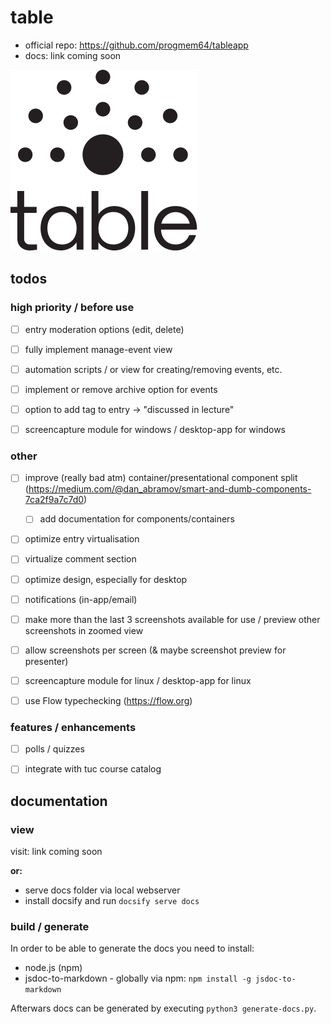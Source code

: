 # table 

* official repo: https://github.com/progmem64/tableapp
* docs: link coming soon

![Logo](./logo/logo-table.svg)

## todos 

### high priority / before use

- [ ] entry moderation options (edit, delete)
- [ ] fully implement manage-event view
- [ ] automation scripts / or view for creating/removing events, etc.
- [ ] implement or remove archive option for events
- [ ] option to add tag to entry -> "discussed in lecture"
- [ ] screencapture module for windows / desktop-app for windows


### other

- [ ] improve (really bad atm) container/presentational component split (https://medium.com/@dan_abramov/smart-and-dumb-components-7ca2f9a7c7d0)
  - [ ] add documentation for components/containers
- [ ] optimize entry virtualisation
- [ ] virtualize comment section
- [ ] optimize design, especially for desktop
- [ ] notifications (in-app/email)
- [ ] make more than the last 3 screenshots available for use / preview other screenshots in zoomed view
- [ ] allow screenshots per screen (& maybe screenshot preview for presenter)
- [ ] screencapture module for linux / desktop-app for linux
- [ ] use Flow typechecking (https://flow.org)


### features / enhancements

- [ ] polls / quizzes
- [ ] integrate with tuc course catalog


## documentation

### view

visit: link coming soon

**or:**

* serve docs folder via local webserver
* install docsify and run `docsify serve docs`

### build / generate

In order to be able to generate the docs you need to install:

* node.js (npm)
* jsdoc-to-markdown - globally via npm: `npm install -g jsdoc-to-markdown`

Afterwars docs can be generated by executing `python3 generate-docs.py`.